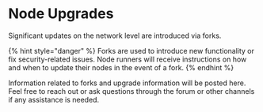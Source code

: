 # Node Upgrades

Significant updates on the network level are introduced via forks.

{% hint style="danger" %}
Forks are used to introduce new functionality or fix security-related issues. Node runners will receive instructions on how and when to update their nodes in the event of a fork.
{% endhint %}

Information related to forks and upgrade information will be posted here. Feel free to reach out or ask questions through the forum or other channels if any assistance is needed.
